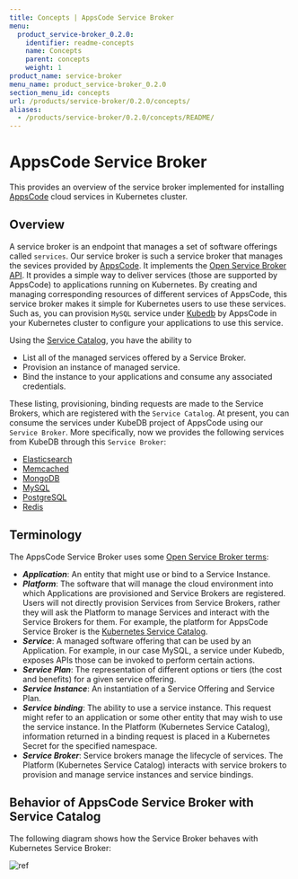 ```yaml
---
title: Concepts | AppsCode Service Broker
menu:
  product_service-broker_0.2.0:
    identifier: readme-concepts
    name: Concepts
    parent: concepts
    weight: 1
product_name: service-broker
menu_name: product_service-broker_0.2.0
section_menu_id: concepts
url: /products/service-broker/0.2.0/concepts/
aliases:
  - /products/service-broker/0.2.0/concepts/README/
---
```

# AppsCode Service Broker

This provides an overview of the service broker implemented for installing [AppsCode](https://appscode.com/) cloud services in Kubernetes cluster.

## Overview

A service broker is an endpoint that manages a set of software offerings called `services`. Our service broker is such a service broker that manages the sevices provided by [AppsCode](https://appscode.com/). It implements the [Open Service Broker API](https://openservicebrokerapi.org/). It provides a simple way to deliver services (those are supported by AppsCode) to applications running on Kubernetes. By creating and managing corresponding resources of different services of AppsCode, this service broker makes it simple for Kubernetes users to use these services. Such as, you can provision `MySQL` service under [Kubedb](https://kubedb.com) by AppsCode in your Kubernetes cluster to configure your applications to use this service.

Using the [Service Catalog](https://kubernetes.io/docs/concepts/extend-kubernetes/service-catalog/), you have the ability to

- List all of the managed services offered by a Service Broker.
- Provision an instance of managed service.
- Bind the instance to your applications and consume any associated credentials.

These listing, provisioning, binding requests are made to the Service Brokers, which are registered with the `Service Catalog`. At present, you can consume the services under KubeDB project of AppsCode using our `Service Broker`. More specifically, now we provides the following services from KubeDB through this `Service Broker`:

- [Elasticsearch](https://kubedb.com/docs/0.10.0/guides/elasticsearch/)
- [Memcached](https://kubedb.com/docs/0.10.0/guides/memcached/)
- [MongoDB](https://kubedb.com/docs/0.10.0/guides/mongodb/)
- [MySQL](https://kubedb.com/docs/0.10.0/guides/mysql/)
- [PostgreSQL](https://kubedb.com/docs/0.10.0/guides/postgres/)
- [Redis](https://kubedb.com/docs/0.10.0/guides/redis/)

## Terminology

The AppsCode Service Broker uses some [Open Service Broker terms](https://github.com/openservicebrokerapi/servicebroker/tree/master/spec.md#terminology):

- ***Application***: An entity that might use or bind to a Service Instance.
- ***Platform***: The software that will manage the cloud environment into which Applications are provisioned and Service Brokers are registered. Users will not directly provision Services from Service Brokers, rather they will ask the Platform to manage Services and interact with the Service Brokers for them. For example, the platform for AppsCode Service Broker is the [Kubernetes Service Catalog](https://kubernetes.io/docs/concepts/service-catalog/).
- ***Service***: A managed software offering that can be used by an Application. For example, in our case MySQL, a service under Kubedb, exposes APIs those can be invoked to perform certain actions.
- ***Service Plan***: The representation of different options or tiers (the cost and benefits) for a given service offering.
- ***Service Instance***: An instantiation of a Service Offering and Service Plan.
- ***Service binding***: The ability to use a service instance. This request might refer to an application or some other entity that may wish to use the service instance. In the Platform (Kubernetes Service Catalog), information returned in a binding request is placed in a Kubernetes Secret for the specified namespace.
- ***Service Broker***: Service brokers manage the lifecycle of services. The Platform (Kubernetes Service Catalog) interacts with service brokers to provision and manage service instances and service bindings.

## Behavior of AppsCode Service Broker with Service Catalog

The following diagram shows how the Service Broker behaves with Kubernetes Service Broker:

![ref](/products/service-broker/0.2.0/images/behaviour.png)

